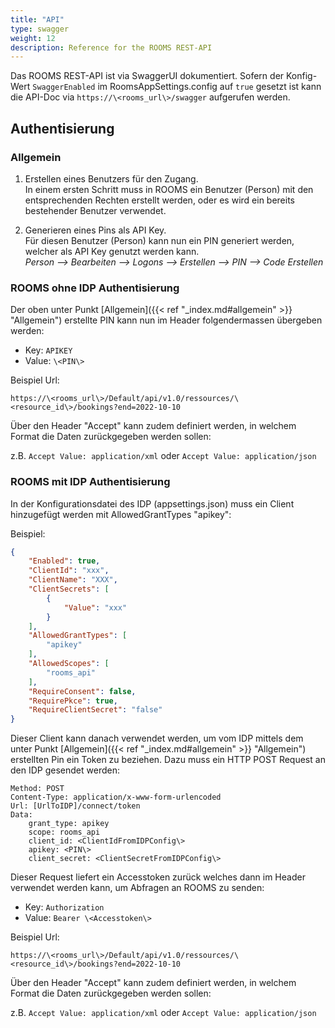 ```yaml
---
title: "API"
type: swagger
weight: 12
description: Reference for the ROOMS REST-API
---
```


Das ROOMS REST-API ist via SwaggerUI dokumentiert. Sofern der Konfig-Wert `SwaggerEnabled` im RoomsAppSettings.config auf `true` gesetzt ist kann die API-Doc via `https://\<rooms_url\>/swagger` aufgerufen werden.

## Authentisierung

### Allgemein

1. Erstellen eines Benutzers für den Zugang.   
In einem ersten Schritt muss in ROOMS ein Benutzer (Person) mit den entsprechenden Rechten erstellt werden, oder es wird ein bereits bestehender Benutzer verwendet.

2. Generieren eines Pins als API Key.    
Für diesen Benutzer (Person) kann nun ein PIN generiert werden, welcher als API Key genutzt werden kann.   
    _Person --> Bearbeiten --> Logons --> Erstellen --> PIN --> Code Erstellen_

### ROOMS ohne IDP Authentisierung

Der oben unter Punkt [Allgemein]({{< ref "_index.md#allgemein" >}} "Allgemein") erstellte PIN kann nun im Header folgendermassen übergeben werden:
- Key: `APIKEY`
- Value: `\<PIN\>`

Beispiel Url:

`https://\<rooms_url\>/Default/api/v1.0/ressources/\<resource_id\>/bookings?end=2022-10-10`

Über den Header "Accept" kann zudem definiert werden, in welchem Format die Daten zurückgegeben werden sollen:

z.B. `Accept Value: application/xml` oder `Accept Value: application/json`

### ROOMS mit IDP Authentisierung

In der Konfigurationsdatei des IDP (appsettings.json) muss ein Client hinzugefügt werden mit AllowedGrantTypes "apikey":

Beispiel:

```json
{
	"Enabled": true,
	"ClientId": "xxx",
	"ClientName": "XXX",
	"ClientSecrets": [
		{
			"Value": "xxx"
		}
	],
	"AllowedGrantTypes": [
		"apikey"
	],
	"AllowedScopes": [
		"rooms_api"
	],
	"RequireConsent": false,
	"RequirePkce": true,
	"RequireClientSecret": "false"
}
```

Dieser Client kann danach verwendet werden, um vom IDP mittels dem unter Punkt [Allgemein]({{< ref "_index.md#allgemein" >}} "Allgemein") erstellten Pin ein Token zu beziehen.
Dazu muss ein HTTP POST Request an den IDP gesendet werden:

```
Method: POST
Content-Type: application/x-www-form-urlencoded
Url: [UrlToIDP]/connect/token
Data:
    grant_type: apikey
    scope: rooms_api
    client_id: <ClientIdFromIDPConfig\>
    apikey: <PIN\>
    client_secret: <ClientSecretFromIDPConfig\>
```

Dieser Request liefert ein Accesstoken zurück welches dann im Header verwendet werden kann, um Abfragen an ROOMS zu senden:   
- Key: `Authorization`
- Value: `Bearer \<Accesstoken\>`

Beispiel Url:

`https://\<rooms_url\>/Default/api/v1.0/ressources/\<resource_id\>/bookings?end=2022-10-10`

Über den Header "Accept" kann zudem definiert werden, in welchem Format die Daten zurückgegeben werden sollen:

z.B. `Accept Value: application/xml` oder `Accept Value: application/json`
